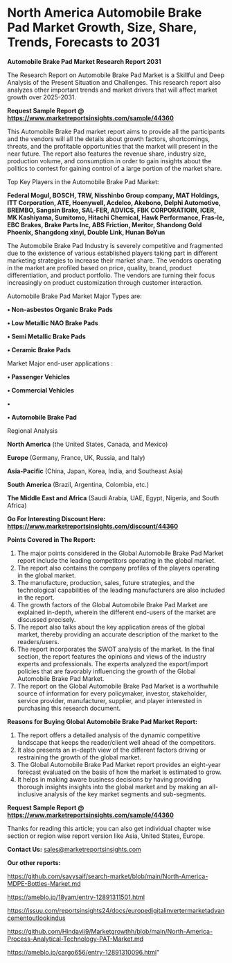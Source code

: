 # North America Automobile Brake Pad Market Growth, Size, Share, Trends, Forecasts to 2031

<strong>Automobile Brake Pad Market Research Report 2031</strong>

The Research Report on Automobile Brake Pad Market is a Skillful and Deep Analysis of the Present Situation and Challenges. This research report also analyzes other important trends and market drivers that will affect market growth over 2025-2031.

<strong>Request Sample Report @ <a href=https://www.marketreportsinsights.com/sample/44360>https://www.marketreportsinsights.com/sample/44360</a></strong>

This Automobile Brake Pad market report aims to provide all the participants and the vendors will all the details about growth factors, shortcomings, threats, and the profitable opportunities that the market will present in the near future. The report also features the revenue share, industry size, production volume, and consumption in order to gain insights about the politics to contest for gaining control of a large portion of the market share.

Top Key Players in the Automobile Brake Pad Market:

<strong>Federal Mogul, BOSCH, TRW, Nisshinbo Group company, MAT Holdings, ITT Corporation, ATE, Hoenywell, Acdelco, Akebono, Delphi Automotive, BREMBO, Sangsin Brake, SAL-FER, ADVICS, FBK CORPORATIOIN, ICER, MK Kashiyama, Sumitomo, Hitachi Chemical, Hawk Performance, Fras-le, EBC Brakes, Brake Parts Inc, ABS Friction, Meritor, Shandong Gold Phoenix, Shangdong xinyi, Double Link, Hunan BoYun</strong>

The Automobile Brake Pad Industry is severely competitive and fragmented due to the existence of various established players taking part in different marketing strategies to increase their market share. The vendors operating in the market are profiled based on price, quality, brand, product differentiation, and product portfolio. The vendors are turning their focus increasingly on product customization through customer interaction.

Automobile Brake Pad Market Major Types are:

<strong>•  Non-asbestos Organic Brake Pads

•  Low Metallic NAO Brake Pads

•  Semi Metallic Brake Pads

•  Ceramic Brake Pads</strong>

Market Major end-user applications :

<strong>•  Passenger Vehicles

•  Commercial Vehicles

•  

•  Automobile Brake Pad</strong>

Regional Analysis

</u><strong><b>North America</b></strong> (the United States, Canada, and Mexico)

<strong><b>Europe </b></strong>(Germany, France, UK, Russia, and Italy)

<strong><b>Asia-Pacific</b></strong> (China, Japan, Korea, India, and Southeast Asia)

<strong><b>South America</b></strong> (Brazil, Argentina, Colombia, etc.)

<strong><b>The Middle East and Africa</b></strong> (Saudi Arabia, UAE, Egypt, Nigeria, and South Africa)

<strong>Go For Interesting Discount Here: <a href=https://www.marketreportsinsights.com/discount/44360>https://www.marketreportsinsights.com/discount/44360</a></strong>

<strong>Points Covered in The Report:</strong>
<ol>
  <li>The major points considered in the Global Automobile Brake Pad Market report include the leading competitors operating in the global market.</li>
  <li>The report also contains the company profiles of the players operating in the global market.</li>
  <li>The manufacture, production, sales, future strategies, and the technological capabilities of the leading manufacturers are also included in the report.</li>
  <li>The growth factors of the Global Automobile Brake Pad Market are explained in-depth, wherein the different end-users of the market are discussed precisely.</li>
  <li>The report also talks about the key application areas of the global market, thereby providing an accurate description of the market to the readers/users.</li>
  <li>The report incorporates the SWOT analysis of the market. In the final section, the report features the opinions and views of the industry experts and professionals. The experts analyzed the export/import policies that are favorably influencing the growth of the Global Automobile Brake Pad Market.</li>
  <li>The report on the Global Automobile Brake Pad Market is a worthwhile source of information for every policymaker, investor, stakeholder, service provider, manufacturer, supplier, and player interested in purchasing this research document.</li>
</ol>
<strong>Reasons for Buying Global Automobile Brake Pad Market Report:</strong>

<ol>
  <li>The report offers a detailed analysis of the dynamic competitive landscape that keeps the reader/client well ahead of the competitors.</li>
  <li>It also presents an in-depth view of the different factors driving or restraining the growth of the global market.</li>
  <li>The Global Automobile Brake Pad Market report provides an eight-year forecast evaluated on the basis of how the market is estimated to grow.</li>
  <li>It helps in making aware business decisions by having providing thorough insights insights into the global market and by making an all-inclusive analysis of the key market segments and sub-segments.</li>
</ol>
<strong>Request Sample Report @ <a href=https://www.marketreportsinsights.com/sample/44360>https://www.marketreportsinsights.com/sample/44360</a></strong>


Thanks for reading this article; you can also get individual chapter wise section or region wise report version like Asia, United States, Europe.

<strong>Contact Us:</strong>
sales@marketreportsinsights.com

<strong>Our other reports:</strong>

<a href=https://github.com/sayysaif/search-market/blob/main/North-America-MDPE-Bottles-Market.md>https://github.com/sayysaif/search-market/blob/main/North-America-MDPE-Bottles-Market.md</a>

<a href=https://ameblo.jp/18yam/entry-12891311501.html>https://ameblo.jp/18yam/entry-12891311501.html</a>

<a href=https://issuu.com/reportsinsights24/docs/europedigitalinvertermarketadvancementoutlookindus>https://issuu.com/reportsinsights24/docs/europedigitalinvertermarketadvancementoutlookindus</a>

<a href=https://github.com/Hindavii9/Marketgrowthh/blob/main/North-America-Process-Analytical-Technology-PAT-Market.md>https://github.com/Hindavii9/Marketgrowthh/blob/main/North-America-Process-Analytical-Technology-PAT-Market.md</a>

<a href=https://ameblo.jp/cargo656/entry-12891310096.html>https://ameblo.jp/cargo656/entry-12891310096.html</a>"
